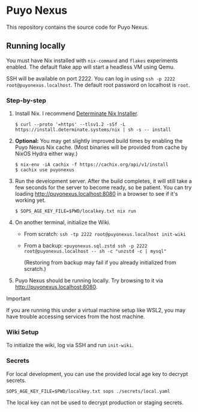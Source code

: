 # Puyo Nexus
This repository contains the source code for Puyo Nexus.

## Running locally
You must have Nix installed with `nix-command` and `flakes` experiments enabled. The default flake app will start a headless VM using Qemu.

SSH will be available on port 2222. You can log in using `ssh -p 2222 root@puyonexus.localhost`. The default root password on localhost is `root`.

### Step-by-step

1. Install Nix. I recommend [Determinate Nix Installer](https://github.com/DeterminateSystems/nix-installer?tab=readme-ov-file#usage).

    ```console
    $ curl --proto '=https' --tlsv1.2 -sSf -L https://install.determinate.systems/nix | sh -s -- install
    ```

1. **Optional:** You may get slightly improved build times by enabling the Puyo Nexus Nix cache. (Most binaries will be provided from cache by NixOS Hydra either way.)

    ```console
    $ nix-env -iA cachix -f https://cachix.org/api/v1/install
    $ cachix use puyonexus
    ```

1. Run the development server. After the build completes, it will still take a few seconds for the server to become ready, so be patient. You can try loading <http://puyonexus.localhost:8080> in a browser to see if it's working yet.

    ```console
    $ SOPS_AGE_KEY_FILE=$PWD/localkey.txt nix run
    ```

1. On another terminal, initialize the Wiki.

      - From scratch: `ssh -tp 2222 root@puyonexus.localhost init-wiki`

      - From a backup: `<puyonexus.sql.zstd ssh -p 2222 root@puyonexus.localhost -- sh -c "unzstd -c | mysql"`

        (Restoring from backup may fail if you already initialized from scratch.)

1. Puyo Nexus should be running locally. Try browsing to it via <http://puyonexus.localhost:8080>.

> [!IMPORTANT]
> If you are running this under a virtual machine setup like WSL2, you may have trouble accessing services from the host machine.

### Wiki Setup
To initialize the wiki, log via SSH and run `init-wiki`.

### Secrets
For local development, you can use the provided local age key to decrypt secrets.

```console
SOPS_AGE_KEY_FILE=$PWD/localkey.txt sops ./secrets/local.yaml
```

The local key can not be used to decrypt production or staging secrets.
